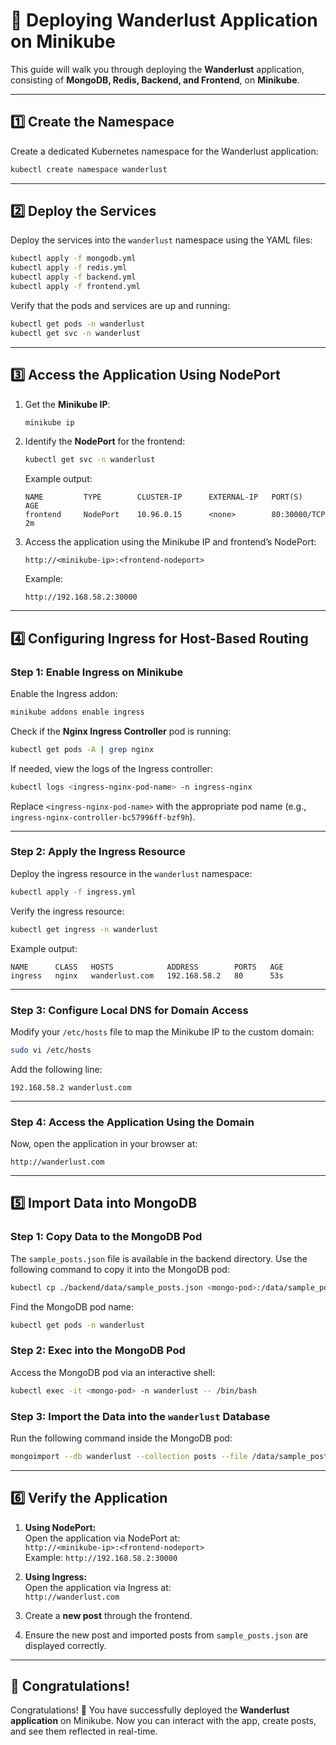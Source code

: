 # 🚀 Deploying Wanderlust Application on Minikube

This guide will walk you through deploying the **Wanderlust** application, consisting of **MongoDB, Redis, Backend, and Frontend**, on **Minikube**.

---

## 1️⃣ Create the Namespace  
Create a dedicated Kubernetes namespace for the Wanderlust application:

```bash
kubectl create namespace wanderlust
```

---

## 2️⃣ Deploy the Services  
Deploy the services into the `wanderlust` namespace using the YAML files:

```bash
kubectl apply -f mongodb.yml
kubectl apply -f redis.yml
kubectl apply -f backend.yml
kubectl apply -f frontend.yml
```

Verify that the pods and services are up and running:

```bash
kubectl get pods -n wanderlust
kubectl get svc -n wanderlust
```

---

## 3️⃣ Access the Application Using NodePort  

1. Get the **Minikube IP**:

   ```bash
   minikube ip
   ```

2. Identify the **NodePort** for the frontend:

   ```bash
   kubectl get svc -n wanderlust
   ```

   Example output:
   ```
   NAME         TYPE        CLUSTER-IP      EXTERNAL-IP   PORT(S)         AGE
   frontend     NodePort    10.96.0.15      <none>        80:30000/TCP    2m
   ```

3. Access the application using the Minikube IP and frontend’s NodePort:

   ```
   http://<minikube-ip>:<frontend-nodeport>
   ```

   Example:
   ```
   http://192.168.58.2:30000
   ```

---

## 4️⃣ Configuring Ingress for Host-Based Routing  

### Step 1: Enable Ingress on Minikube  
Enable the Ingress addon:

```bash
minikube addons enable ingress
```

Check if the **Nginx Ingress Controller** pod is running:

```bash
kubectl get pods -A | grep nginx
```

If needed, view the logs of the Ingress controller:

```bash
kubectl logs <ingress-nginx-pod-name> -n ingress-nginx
```

Replace `<ingress-nginx-pod-name>` with the appropriate pod name (e.g., `ingress-nginx-controller-bc57996ff-bzf9h`).

---

### Step 2: Apply the Ingress Resource  
Deploy the ingress resource in the `wanderlust` namespace:

```bash
kubectl apply -f ingress.yml
```

Verify the ingress resource:

```bash
kubectl get ingress -n wanderlust
```

Example output:
```
NAME      CLASS   HOSTS            ADDRESS        PORTS   AGE
ingress   nginx   wanderlust.com   192.168.58.2   80      53s
```

---

### Step 3: Configure Local DNS for Domain Access  

Modify your `/etc/hosts` file to map the Minikube IP to the custom domain:

```bash
sudo vi /etc/hosts
```

Add the following line:

```
192.168.58.2 wanderlust.com
```

---

### Step 4: Access the Application Using the Domain  

Now, open the application in your browser at:

```
http://wanderlust.com
```

---

## 5️⃣ Import Data into MongoDB  

### Step 1: Copy Data to the MongoDB Pod  
The `sample_posts.json` file is available in the backend directory. Use the following command to copy it into the MongoDB pod:

```bash
kubectl cp ./backend/data/sample_posts.json <mongo-pod>:/data/sample_posts.json -n wanderlust
```

Find the MongoDB pod name:

```bash
kubectl get pods -n wanderlust
```

### Step 2: Exec into the MongoDB Pod  
Access the MongoDB pod via an interactive shell:

```bash
kubectl exec -it <mongo-pod> -n wanderlust -- /bin/bash
```

### Step 3: Import the Data into the `wanderlust` Database  

Run the following command inside the MongoDB pod:

```bash
mongoimport --db wanderlust --collection posts --file /data/sample_posts.json --jsonArray
```

---

## 6️⃣ Verify the Application  

1. **Using NodePort:**  
   Open the application via NodePort at:  
   `http://<minikube-ip>:<frontend-nodeport>`  
   Example: `http://192.168.58.2:30000`

2. **Using Ingress:**  
   Open the application via Ingress at:  
   `http://wanderlust.com`

3. Create a **new post** through the frontend.
4. Ensure the new post and imported posts from `sample_posts.json` are displayed correctly.

---

## 🎉 Congratulations!  
Congratulations! 🎉 You have successfully deployed the **Wanderlust application** on Minikube. Now you can interact with the app, create posts, and see them reflected in real-time.